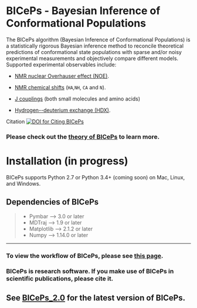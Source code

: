 BICePs - Bayesian Inference of Conformational Populations
=========================================================

The BICePs algorithm (Bayesian Inference of Conformational Populations)
is a statistically rigorous Bayesian inference method to reconcile
theoretical predictions of conformational state populations with sparse
and/or noisy experimental measurements and objectively compare different
models. Supported experimental observables include: 

- [NMR nuclear Overhauser effect (NOE)](https://en.wikipedia.org/wiki/Nuclear_Overhauser_effect). 

- [NMR chemical shifts](https://en.wikipedia.org/wiki/Chemical_shift) (`HA`,`NH`, `CA` and `N`). 

- [J couplings](https://en.wikipedia.org/wiki/J-coupling) (both small molecules and amino acids) 

- [Hydrogen--deuterium exchange (HDX)](https://en.wikipedia.org/wiki/Hydrogen–deuterium_exchange).

Citation [![DOI for Citing BICePs](https://img.shields.io/badge/DOI-10.1021.acs.jpcb.7b11871-green.svg)](http://doi.org/10.1021/acs.jpcb.7b11871)


### Please check out the [theory of **BICePs**](./BICePs_2.0/markdown/Theory.ipynb) to learn more.

Installation (in progress)
==========================

<!--
We recommend that you install `BICePs` with `conda`. :

```bash
    $ conda install -c conda-forge BICePs
```

You can install also `BICePs` with `pip`, if you prefer. :

```bash
    $ pip install BICePs
```
-->
<!--
Conda is a cross-platform package manager built especially for
scientific python. It will install `BICePs` along with all dependencies
from a pre-compiled binary. If you don\'t have Python or the `conda`
package manager, we recommend starting with the [Anaconda Scientific
Python distribution \<https://store.continuum.io/cshop/anaconda/\>](),
which comes pre-packaged with many of the core scientific python
packages that BICePs uses (see below), or with the [Miniconda Python
distribution](http://conda.pydata.org/miniconda.html), which is a
bare-bones Python installation.
-->

BICePs supports Python 2.7 or Python 3.4+ (coming soon) on Mac, Linux,
and Windows.


Dependencies of BICePs
----------------------

> -   Pymbar \--\> 3.0 or later
> -   MDTraj \--\> 1.9 or later
> -   Matplotlib \--\> 2.1.2 or later
> -   Numpy \--\> 1.14.0 or later

-------------------------------------------


### To view the workflow of BICePs, please see [this page](./BICePs_2.0/markdown/workflow.md).

### BICePs is research software. If you make use of BICePs in scientific publications, please cite it.

## See [BICePs_2.0](https://github.com/vvoelz/biceps/tree/master/BICePs_2.0) for the latest version of BICePs.



